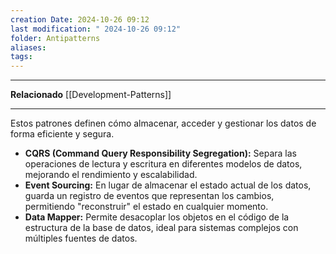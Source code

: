 ```yaml
---
creation Date: 2024-10-26 09:12
last modification: " 2024-10-26 09:12"
folder: Antipatterns
aliases: 
tags:
---
```

___
**Relacionado**
[[Development-Patterns]]
___
Estos patrones definen cómo almacenar, acceder y gestionar los datos de forma eficiente y segura.

- **CQRS (Command Query Responsibility Segregation):** Separa las operaciones de lectura y escritura en diferentes modelos de datos, mejorando el rendimiento y escalabilidad.
- **Event Sourcing:** En lugar de almacenar el estado actual de los datos, guarda un registro de eventos que representan los cambios, permitiendo "reconstruir" el estado en cualquier momento.
- **Data Mapper:** Permite desacoplar los objetos en el código de la estructura de la base de datos, ideal para sistemas complejos con múltiples fuentes de datos.